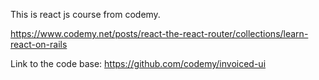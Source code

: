 This is react js course from codemy.

https://www.codemy.net/posts/react-the-react-router/collections/learn-react-on-rails

Link to the code base: https://github.com/codemy/invoiced-ui
